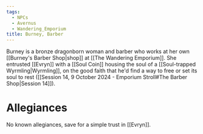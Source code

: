 ```yaml
---
tags:
  - NPCs
  - Avernus
  - Wandering_Emporium
title: Burney, Barber
---
```

Burney is a bronze dragonborn woman and barber who works at her own [[Burney's Barber Shop|shop]] at [[The Wandering Emporium]]. She entrusted [[Evryn]] with a [[Soul Coin]] housing the soul of a [[Soul-trapped Wyrmling|Wyrmling]], on the good faith that he'd find a way to free or set its soul to rest ([[Session 14, 9 October 2024 - Emporium Stroll#The Barber Shop|Session 14]]).
# Allegiances
No known allegiances, save for a simple trust in [[Evryn]].